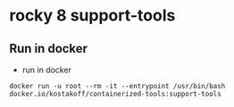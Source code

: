 # rocky 8 support-tools

## Run in docker

- run in docker
```
docker run -u root --rm -it --entrypoint /usr/bin/bash docker.io/kostakoff/containerized-tools:support-tools
```

